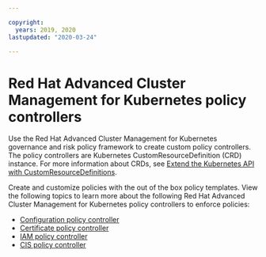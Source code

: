 ```yaml
---

copyright:
  years: 2019, 2020
lastupdated: "2020-03-24"

---
```


# Red Hat Advanced Cluster Management for Kubernetes policy controllers

Use the Red Hat Advanced Cluster Management for Kubernetes governance and risk policy framework to create custom policy controllers. The policy controllers are Kubernetes CustomResourceDefinition (CRD) instance. For more information about CRDs, see [Extend the Kubernetes API with CustomResourceDefinitions](https://kubernetes.io/docs/tasks/access-kubernetes-api/custom-resources/custom-resource-definitions/).


Create and customize policies with the out of the box policy templates. View the following topics to learn more about the following Red Hat Advanced Cluster Management for Kubernetes policy controllers to enforce policies:

- [Configuration policy controller](../compliance/config_policy_ctrl.md)
- [Certificate policy controller](../complinace/cert_policy_ctrl.md)
- [IAM policy controller](../compliance/iam_policy_ctrl.md)
- [CIS policy controller](../complinace/cis_policy_ctrl.md)
